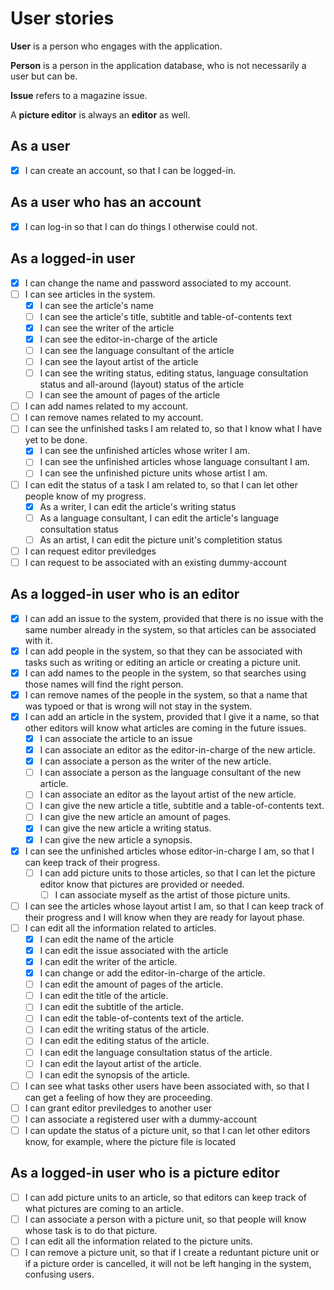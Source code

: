 # User stories

**User** is a person who engages with the application.

**Person** is a person in the application database, who is not necessarily a user but can be.

**Issue** refers to a magazine issue.

A **picture editor** is always an **editor** as well.

## As a user

- [x] I can create an account, so that I can be logged-in.

## As a user who has an account

- [x] I can log-in so that I can do things I otherwise could not.

## As a logged-in user

- [x] I can change the name and password associated to my account.
- [ ] I can see articles in the system.
  - [x] I can see the article's name
  - [ ] I can see the article's title, subtitle and table-of-contents text
  - [x] I can see the writer of the article
  - [x] I can see the editor-in-charge of the article
  - [ ] I can see the language consultant of the article
  - [ ] I can see the layout artist of the article
  - [ ] I can see the writing status, editing status, language consultation status and all-around (layout) status of the article
  - [ ] I can see the amount of pages of the article
- [ ] I can add names related to my account.
- [ ] I can remove names related to my account.
- [ ] I can see the unfinished tasks I am related to, so that I know what I have yet to be done.
  - [x] I can see the unfinished articles whose writer I am.
  - [ ] I can see the unfinished articles whose language consultant I am.
  - [ ] I can see the unfinished picture units whose artist I am.
- [ ] I can edit the status of a task I am related to, so that I can let other people know of my progress.
  - [x] As a writer, I can edit the article's writing status
  - [ ] As a language consultant, I can edit the article's language consultation status
  - [ ] As an artist, I can edit the picture unit's completition status
- [ ] I can request editor previledges
- [ ] I can request to be associated with an existing dummy-account

## As a logged-in user who is an editor

- [x] I can add an issue to the system, provided that there is no issue with the same number already in the system, so that articles can be associated with it.
- [x] I can add people in the system, so that they can be associated with tasks such as writing or editing an article or creating a  picture unit.
- [x] I can add names to the people in the system, so that searches using those names will find the right person.
- [x] I can remove names of the people in the system, so that a name that was typoed or that is wrong will not stay in the system.
- [x] I can add an article in the system, provided that I give it a name, so that other editors will know what articles are coming in the future issues.
  - [x] I can associate the article to an issue
  - [x] I can associate an editor as the editor-in-charge of the new article.
  - [x] I can associate a person as the writer of the new article.
  - [ ] I can associate a person as the language consultant of the new article.
  - [ ] I can associate an editor as the layout artist of the new article.
  - [ ] I can give the new article a title, subtitle and a table-of-contents text.
  - [ ] I can give the new article an amount of pages.
  - [x] I can give the new article a writing status.
  - [x] I can give the new article a synopsis.
- [x] I can see the unfinished articles whose editor-in-charge I am, so that I can keep track of their progress.
  - [ ] I can add picture units to those articles, so that I can let the picture editor know that pictures are provided or needed.
    - [ ] I can associate myself as the artist of those picture units.
- [ ] I can see the articles whose layout artist I am, so that I can keep track of their progress and I will know when they are ready for layout phase.
- [ ] I can edit all the information related to articles.
  - [x] I can edit the name of the article
  - [x] I can edit the issue associated with the article
  - [x] I can edit the writer of the article.
  - [x] I can change or add the editor-in-charge of the article.
  - [ ] I can edit the amount of pages of the article.
  - [ ] I can edit the title of the article.
  - [ ] I can edit the subtitle of the article.
  - [ ] I can edit the table-of-contents text of the article.
  - [ ] I can edit the writing status of the article.
  - [ ] I can edit the editing status of the article.
  - [ ] I can edit the language consultation status of the article.
  - [ ] I can edit the layout artist of the article.
  - [ ] I can edit the synopsis of the article.
- [ ] I can see what tasks other users have been associated with, so that I can get a feeling of how they are proceeding.
- [ ] I can grant editor previledges to another user
- [ ] I can associate a registered user with a dummy-account
- [ ] I can update the status of a picture unit, so that I can let other editors know, for example, where the picture file is located

## As a logged-in user who is a picture editor

- [ ] I can add picture units to an article, so that editors can keep track of what pictures are coming to an article.
- [ ] I can associate a person with a picture unit, so that people will know whose task is to do that picture.
- [ ] I can edit all the information related to the picture units.
- [ ] I can remove a picture unit, so that if I create a reduntant picture unit or if a picture order is cancelled, it will not be left hanging in the system, confusing users.